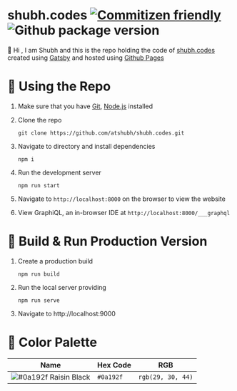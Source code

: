 # shubh.codes [![Commitizen friendly](https://img.shields.io/badge/commitizen-friendly-brightgreen.svg)](http://commitizen.github.io/cz-cli/) ![Github package version](https://img.shields.io/github/package-json/v/atshubh/shubh.codes)

:wave: Hi , I am Shubh and this is the repo holding the code of [shubh.codes](https://shubh.codes) created using [Gatsby](https://gatsby.com) and hosted using [Github Pages](https://pages.github.com)

# :toolbox: Using the Repo

1. Make sure that you have [Git](https://git-scm.com/downloads), [Node.js](https://nodejs.org/en/) installed
2. Clone the repo

   ```
   git clone https://github.com/atshubh/shubh.codes.git
   ```

3. Navigate to directory and install dependencies

   ```
   npm i
   ```

4. Run the development server

   ```
   npm run start
   ```

5. Navigate to `http://localhost:8000` on the browser to view the website
6. View GraphiQL, an in-browser IDE at `http://localhost:8000/___graphql`

# :running: Build & Run Production Version

1. Create a production build

   ```
   npm run build
   ```

2. Run the local server providing

   ```
   npm run serve
   ```

3. Navigate to http://localhost:9000

# :art: Color Palette

| Name                                                                  | Hex Code  | RGB               |
| --------------------------------------------------------------------- | --------- | ----------------- |
| ![#0a192f](https://via.placeholder.com/10/0a192f?text=+) Raisin Black | `#0a192f` | `rgb(29, 30, 44)` |

